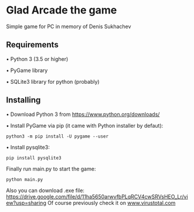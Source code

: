 # Glad Arcade the game
Simple game for PC in memory of Denis Sukhachev
## Requirements
• Python 3 (3.5 or higher)

• PyGame library

• SQLite3 library for python (probably)
## Installing 
• Download Python 3 from https://www.python.org/downloads/

• Install PyGame via pip (it came with Python installer by defaut):
```code
python3 -m pip install -U pygame --user
```
• Install pysqlite3:
```code
pip install pysqlite3
```
Finally run main.py to start the game:
```code
python main.py
```
Also you can download .exe file:
https://drive.google.com/file/d/11ha5650arwvfbPLqRCV4cwSRVsHEO_Lr/view?usp=sharing
Of course previously check it on www.virustotal.com

